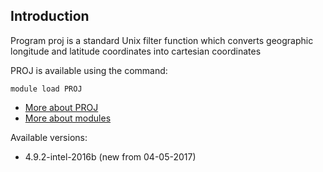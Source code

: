 ## Introduction
Program proj is a standard Unix filter function which converts geographic longitude and latitude coordinates into cartesian coordinates 

PROJ is available using the command:

```
module load PROJ
```

* [More about PROJ](http://trac.osgeo.org/proj/)
* [More about modules](Local:/systems/lisa/software/modules)

Available versions:

* 4.9.2-intel-2016b (new from 04-05-2017)